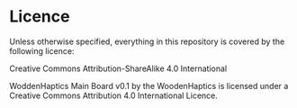 # Licence

Unless otherwise specified, everything in this repository is covered by the following licence:

Creative Commons Attribution-ShareAlike 4.0 International

WoddenHaptics Main Board v0.1 by the WoodenHaptics is licensed under a Creative Commons Attribution 4.0 International Licence.
